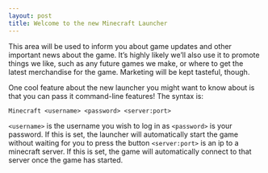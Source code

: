 ```yaml
---
layout: post
title: Welcome to the new Minecraft Launcher
---
```


This area will be used to inform you about game updates and other important news about the game. It’s highly likely we’ll also use it to promote things we like, such as any future games we make, or where to get the latest merchandise for the game. Marketing will be kept tasteful, though.

One cool feature about the new launcher you might want to know about is that you can pass it command-line features! The syntax is:

`Minecraft <username> <password> <server:port>`

`<username>` is the username you wish to log in as
`<password>` is your password. If this is set, the launcher will automatically start the game without waiting for you to press the button
`<server:port>` is an ip to a minecraft server. If this is set, the game will automatically connect to that server once the game has started.
